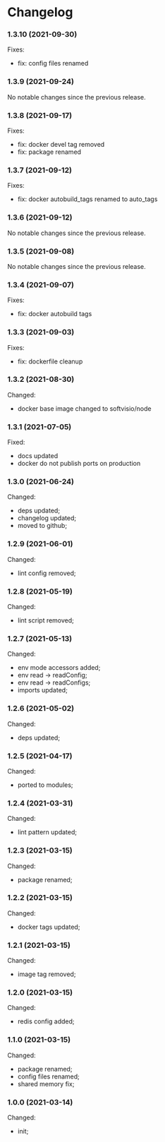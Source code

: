 # Changelog

### 1.3.10 (2021-09-30)

Fixes:

-   fix: config files renamed

### 1.3.9 (2021-09-24)

No notable changes since the previous release.

### 1.3.8 (2021-09-17)

Fixes:

-   fix: docker devel tag removed
-   fix: package renamed

### 1.3.7 (2021-09-12)

Fixes:

-   fix: docker autobuild_tags renamed to auto_tags

### 1.3.6 (2021-09-12)

No notable changes since the previous release.

### 1.3.5 (2021-09-08)

No notable changes since the previous release.

### 1.3.4 (2021-09-07)

Fixes:

-   fix: docker autobuild tags

### 1.3.3 (2021-09-03)

Fixes:

-   fix: dockerfile cleanup

### 1.3.2 (2021-08-30)

Changed:

-   docker base image changed to softvisio/node

### 1.3.1 (2021-07-05)

Fixed:

-   docs updated
-   docker do not publish ports on production

### 1.3.0 (2021-06-24)

Changed:

-   deps updated;
-   changelog updated;
-   moved to github;

### 1.2.9 (2021-06-01)

Changed:

-   lint config removed;

### 1.2.8 (2021-05-19)

Changed:

-   lint script removed;

### 1.2.7 (2021-05-13)

Changed:

-   env mode accessors added;
-   env read -> readConfig;
-   env read -> readConfigs;
-   imports updated;

### 1.2.6 (2021-05-02)

Changed:

-   deps updated;

### 1.2.5 (2021-04-17)

Changed:

-   ported to modules;

### 1.2.4 (2021-03-31)

Changed:

-   lint pattern updated;

### 1.2.3 (2021-03-15)

Changed:

-   package renamed;

### 1.2.2 (2021-03-15)

Changed:

-   docker tags updated;

### 1.2.1 (2021-03-15)

Changed:

-   image tag removed;

### 1.2.0 (2021-03-15)

Changed:

-   redis config added;

### 1.1.0 (2021-03-15)

Changed:

-   package renamed;
-   config files renamed;
-   shared memory fix;

### 1.0.0 (2021-03-14)

Changed:

-   init;
